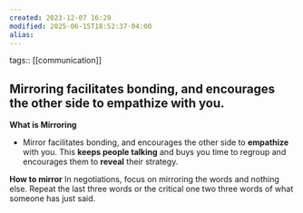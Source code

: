 ```yaml
---
created: 2023-12-07 16:29
modified: 2025-06-15T18:52:37-04:00
alias: 
---
```

tags:: [[communication]]
## Mirroring facilitates bonding, and encourages the other side to empathize with you.

**What is Mirroring**
 - Mirror facilitates bonding, and encourages the other side to **empathize** with you. This **keeps people talking** and buys you time to regroup and encourages them to **reveal** their strategy.

**How to mirror**
In negotiations, focus on mirroring the words and nothing else. Repeat the last three words or the critical one two three words of what someone has just said.
